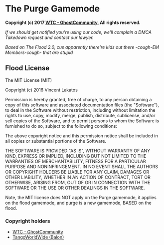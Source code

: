 # The Purge Gamemode

**Copyright (c) 2017 [WTC - GhostCommunity](https://wtcghostcommunity.com), All rights reserved.**

*If we should get notified you're using our code, we'll complain a DMCA Takedown request and contact our lawyer.*


*Based on The Flood 2.0, cus apparently there're kids out there -cough-EM Members-cough- that are stupid*


## Flood License

The MIT License (MIT)

Copyright (c) 2016 Vincent Lakatos

Permission is hereby granted, free of charge, to any person obtaining a copy
of this software and associated documentation files (the "Software"), to deal
in the Software without restriction, including without limitation the rights
to use, copy, modify, merge, publish, distribute, sublicense, and/or sell
copies of the Software, and to permit persons to whom the Software is
furnished to do so, subject to the following conditions:

The above copyright notice and this permission notice shall be included in all
copies or substantial portions of the Software.

THE SOFTWARE IS PROVIDED "AS IS", WITHOUT WARRANTY OF ANY KIND, EXPRESS OR
IMPLIED, INCLUDING BUT NOT LIMITED TO THE WARRANTIES OF MERCHANTABILITY,
FITNESS FOR A PARTICULAR PURPOSE AND NONINFRINGEMENT. IN NO EVENT SHALL THE
AUTHORS OR COPYRIGHT HOLDERS BE LIABLE FOR ANY CLAIM, DAMAGES OR OTHER
LIABILITY, WHETHER IN AN ACTION OF CONTRACT, TORT OR OTHERWISE, ARISING FROM,
OUT OF OR IN CONNECTION WITH THE SOFTWARE OR THE USE OR OTHER DEALINGS IN THE
SOFTWARE.

Note, the MIT license does NOT apply on the Purge gamemode, it applies on the flood gamemode, and purge is a new gamemode, BASED on the flood.

### Copyright holders
- [WTC - GhostCommunity](https://wtcghostcommunity.com)
- [TangoWorldWide (Balon)](https://tangoworldwide.net/)

